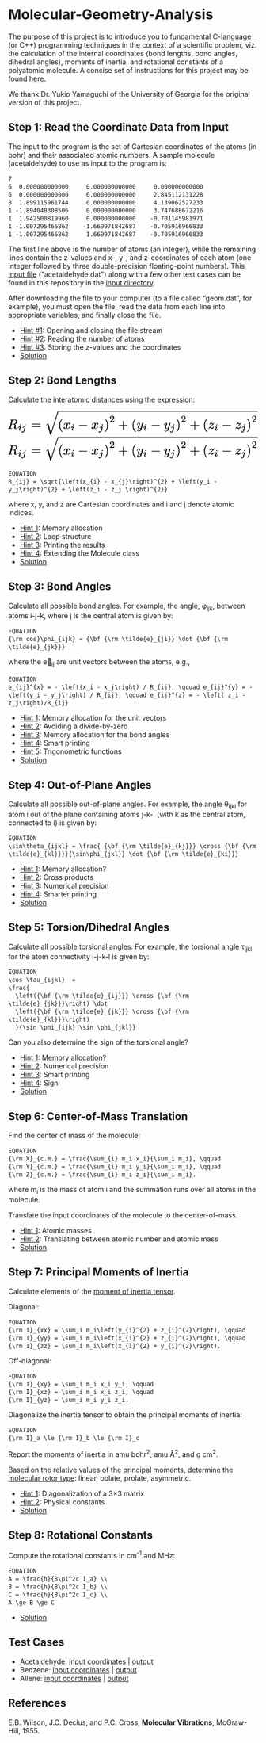# Molecular-Geometry-Analysis
The purpose of this project is to introduce you to fundamental C-language (or C++) programming techniques in the context of a scientific problem, viz. the calculation of the internal coordinates (bond lengths, bond angles, dihedral angles), moments of inertia, and rotational constants of a polyatomic molecule. A concise set of instructions for this project may be found [here](./project1-instructions.pdf).

We thank Dr. Yukio Yamaguchi of the University of Georgia for the original version of this project.

## Step 1: Read the Coordinate Data from Input
The input to the program is the set of Cartesian coordinates of the atoms (in bohr) and their associated atomic numbers. A sample molecule (acetaldehyde) to use as input to the program is:

    7
    6  0.000000000000     0.000000000000     0.000000000000
    6  0.000000000000     0.000000000000     2.845112131228
    8  1.899115961744     0.000000000000     4.139062527233
    1 -1.894048308506     0.000000000000     3.747688672216
    1  1.942500819960     0.000000000000    -0.701145981971
    1 -1.007295466862    -1.669971842687    -0.705916966833
    1 -1.007295466862     1.669971842687    -0.705916966833
    
The first line above is the number of atoms (an integer), while the remaining lines contain the z-values and x-, y-, and z-coordinates of each atom (one integer followed by three double-precision floating-point numbers). This [input file](./input/acetaldehyde.dat) ("acetaldehyde.dat") along with a few other test cases can be found in this repository in the [input directory](./input).

After downloading the file to your computer (to a file called “geom.dat”, for example), you must open the file, read the data from each line into appropriate variables, and finally close the file.

- [Hint #1](./hints/hint1-1.md): Opening and closing the file stream
- [Hint #2](./hints/hint1-2.md): Reading the number of atoms
- [Hint #3](./hints/hint1-3.md): Storing the z-values and the coordinates
- [Solution](./hints/step1-solution.md)

## Step 2: Bond Lengths
Calculate the interatomic distances using the expression:

![Bond Lengths](./figures/distances.png)
![Bond Lengths](./figures/distances2.png)
```
EQUATION
R_{ij} = \sqrt{\left(x_{i} - x_{j}\right)^{2} + \left(y_i - y_j\right)^{2} + \left(z_i - z_j \right)^{2}}
```

where x, y, and z are Cartesian coordinates and i and j denote atomic indices.

- [Hint 1](./hints/hint2-1.md): Memory allocation
- [Hint 2](./hints/hint2-2.md): Loop structure
- [Hint 3](./hints/hint2-3.md): Printing the results
- [Hint 4](./hints/hint2-4.md): Extending the Molecule class
- [Solution](./hints/step2-solution.md)

## Step 3: Bond Angles
Calculate all possible bond angles. For example, the angle, &phi;<sub>ijk</sub>, between atoms i-j-k, where j is the central atom is given by:

```
EQUATION
{\rm cos}\phi_{ijk} = {\bf {\rm \tilde{e}_{ji}} \dot {\bf {\rm \tilde{e}_{jk}}}
```

where the e&#8407;<sub>ij</sub> are unit vectors between the atoms, e.g.,

```
EQUATION
e_{ij}^{x} = - \left(x_i - x_j\right) / R_{ij}, \qquad e_{ij}^{y} = - \left(y_i - y_j\right) / R_{ij}, \qquad e_{ij}^{z} = - \left( z_i - z_j\right)/R_{ij}
```

- [Hint 1](./hints/hint3-1.md): Memory allocation for the unit vectors
- [Hint 2](./hints/hint3-2.md): Avoiding a divide-by-zero
- [Hint 3](./hints/hint3-3.md): Memory allocation for the bond angles
- [Hint 4](./hints/hint3-4.md): Smart printing
- [Hint 5](./hints/hint3-5.md): Trigonometric functions
- [Solution](./hints/step3-solution.md)

## Step 4: Out-of-Plane Angles
Calculate all possible out-of-plane angles. For example, the angle &theta;<sub>ijkl</sub> for atom i out of the plane containing atoms j-k-l (with k as the central atom, connected to i) is given by:

```
EQUATION
\sin\theta_{ijkl} = \frac{ {\bf {\rm \tilde{e}_{kj}}} \cross {\bf {\rm \tilde{e}_{kl}}}}{\sin\phi_{jkl}} \dot {\bf {\rm \tilde{e}_{ki}}}
```

- [Hint 1](./hints/hint4-1.md): Memory allocation?
- [Hint 2](./hints/hint4-2.md): Cross products
- [Hint 3](./hints/hint4-3.md): Numerical precision
- [Hint 4](./hints/hint4-4.md): Smarter printing
- [Solution](./hints/step4-solution.md)

## Step 5: Torsion/Dihedral Angles
Calculate all possible torsional angles. For example, the torsional angle &tau;<sub>ijkl</sub> for the atom connectivity i-j-k-l is given by:

```
EQUATION
\cos \tau_{ijkl}  =
\frac{
  \left({\bf {\rm \tilde{e}_{ij}}} \cross {\bf {\rm \tilde{e}_{jk}}}\right) \dot
  \left({\bf {\rm \tilde{e}_{jk}}} \cross {\bf {\rm \tilde{e}_{kl}}}\right)
  }{\sin \phi_{ijk} \sin \phi_{jkl}}
```

Can you also determine the sign of the torsional angle?

- [Hint 1](./hints/hint5-1.md): Memory allocation?
- [Hint 2](./hints/hint5-2.md): Numerical precision
- [Hint 3](./hints/hint5-3.md): Smart printing
- [Hint 4](./hints/hint5-4.md): Sign
- [Solution](./hints/step5-solution.md)

## Step 6: Center-of-Mass Translation
Find the center of mass of the molecule:

```
EQUATION
{\rm X}_{c.m.} = \frac{\sum_{i} m_i x_i}{\sum_i m_i}, \qquad
{\rm Y}_{c.m.} = \frac{\sum_{i} m_i y_i}{\sum_i m_i}, \qquad
{\rm Z}_{c.m.} = \frac{\sum_{i} m_i z_i}{\sum_i m_i}.
```

where m<sub>i</sub> is the mass of atom i and the summation runs over all atoms in the molecule.

Translate the input coordinates of the molecule to the center-of-mass.

- [Hint 1](./hints/hint6-1.md): Atomic masses
- [Hint 2](./hints/hint6-2.md): Translating between atomic number and atomic mass
- [Solution](./hints/step6-solution.md)

## Step 7: Principal Moments of Inertia
Calculate elements of the [moment of inertia tensor](http://en.wikipedia.org/wiki/Moment_of_inertia_tensor).

Diagonal:
```
EQUATION
{\rm I}_{xx} = \sum_i m_i\left(y_{i}^{2} + z_{i}^{2}\right), \qquad
{\rm I}_{yy} = \sum_i m_i\left(x_{i}^{2} + z_{i}^{2}\right), \qquad
{\rm I}_{zz} = \sum_i m_i\left(x_{i}^{2} + y_{i}^{2}\right).
```

Off-diagonal:
```
EQUATION
{\rm I}_{xy} = \sum_i m_i x_i y_i, \qquad
{\rm I}_{xz} = \sum_i m_i x_i z_i, \qquad
{\rm I}_{yz} = \sum_i m_i y_i z_i.
```

Diagonalize the inertia tensor to obtain the principal moments of inertia:
```
EQUATION
{\rm I}_a \le {\rm I}_b \le {\rm I}_c
```

Report the moments of inertia in amu bohr<sup>2</sup>, amu &#8491;<sup>2</sup>, and g cm<sup>2</sup>.

Based on the relative values of the principal moments, determine the [molecular rotor type](http://en.wikipedia.org/wiki/Rotational_spectroscopy): linear, oblate, prolate, asymmetric.

- [Hint 1](./hints/hint7-1.md): Diagonalization of a 3×3 matrix
- [Hint 2](./hints/hint7-2.md): Physical constants
- [Solution](./hints/step7-solution.md)

## Step 8: Rotational Constants
Compute the rotational constants in cm<sup>-1</sup> and MHz:

```
EQUATION
A = \frac{h}{8\pi^2c I_a} \\
B = \frac{h}{8\pi^2c I_b} \\
C = \frac{h}{8\pi^2c I_c} \\
A \ge B \ge C

```

- [Solution](./hints/step8-solution.md)


## Test Cases
- Acetaldehyde: [input coordinates](./input/acetaldehyde.dat) | [output](./output/acetaldehyde_out.txt)
- Benzene: [input coordinates](./input/benzene.dat) | [output](./output/benzene_out.txt)
- Allene: [input coordinates](./input/allene.dat) | [output](./output/allene_out.txt)

## References
E.B. Wilson, J.C. Decius, and P.C. Cross, __Molecular Vibrations__, McGraw-Hill, 1955.
